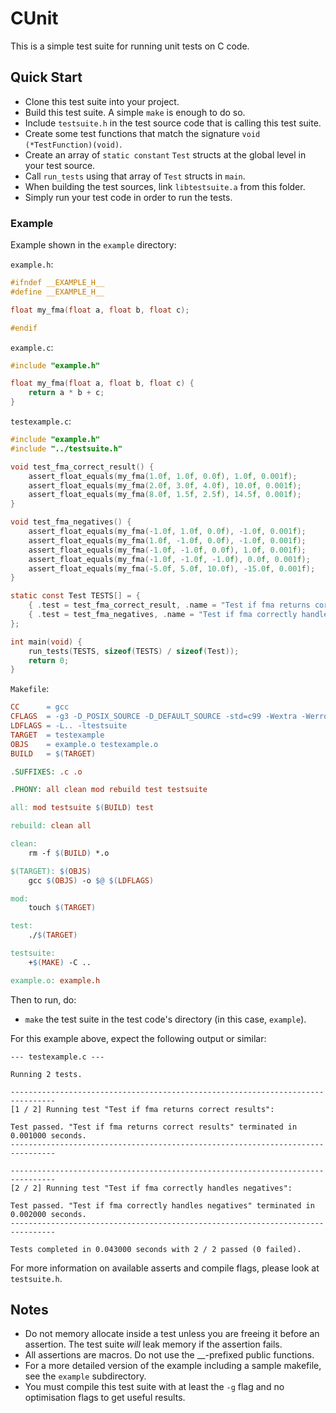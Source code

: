 # CUnit

This is a simple test suite for running unit tests on C code.

## Quick Start

* Clone this test suite into your project.
* Build this test suite. A simple `make` is enough to do so.
* Include `testsuite.h` in the test source code that is calling this test suite.
* Create some test functions that match the signature `void (*TestFunction)(void)`.
* Create an array of `static constant` `Test` structs at the global level in your test source.
* Call `run_tests` using that array of `Test` structs in `main`.
* When building the test sources, link `libtestsuite.a` from this folder.
* Simply run your test code in order to run the tests.

### Example

Example shown in the `example` directory:

`example.h`:
```c
#ifndef __EXAMPLE_H__
#define __EXAMPLE_H__

float my_fma(float a, float b, float c);

#endif
```

`example.c`:

```c
#include "example.h"

float my_fma(float a, float b, float c) {
    return a * b + c;
}
```

`testexample.c`:

```c
#include "example.h"
#include "../testsuite.h"

void test_fma_correct_result() {
    assert_float_equals(my_fma(1.0f, 1.0f, 0.0f), 1.0f, 0.001f);
    assert_float_equals(my_fma(2.0f, 3.0f, 4.0f), 10.0f, 0.001f);
    assert_float_equals(my_fma(8.0f, 1.5f, 2.5f), 14.5f, 0.001f);
}

void test_fma_negatives() {
    assert_float_equals(my_fma(-1.0f, 1.0f, 0.0f), -1.0f, 0.001f);
    assert_float_equals(my_fma(1.0f, -1.0f, 0.0f), -1.0f, 0.001f);
    assert_float_equals(my_fma(-1.0f, -1.0f, 0.0f), 1.0f, 0.001f);
    assert_float_equals(my_fma(-1.0f, -1.0f, -1.0f), 0.0f, 0.001f);
    assert_float_equals(my_fma(-5.0f, 5.0f, 10.0f), -15.0f, 0.001f);
}

static const Test TESTS[] = {
    { .test = test_fma_correct_result, .name = "Test if fma returns correct results" },
    { .test = test_fma_negatives, .name = "Test if fma correctly handles negatives" }
};

int main(void) {
    run_tests(TESTS, sizeof(TESTS) / sizeof(Test));
    return 0;
}
```

`Makefile`:

```makefile
CC      = gcc
CFLAGS  = -g3 -D_POSIX_SOURCE -D_DEFAULT_SOURCE -std=c99 -Wextra -Werror -pedantic
LDFLAGS = -L.. -ltestsuite
TARGET  = testexample
OBJS    = example.o testexample.o
BUILD   = $(TARGET)

.SUFFIXES: .c .o

.PHONY: all clean mod rebuild test testsuite

all: mod testsuite $(BUILD) test

rebuild: clean all

clean:
	rm -f $(BUILD) *.o

$(TARGET): $(OBJS)
	gcc $(OBJS) -o $@ $(LDFLAGS)

mod:
	touch $(TARGET)

test:
	./$(TARGET)

testsuite:
	+$(MAKE) -C ..

example.o: example.h
```

Then to run, do:
* `make` the test suite in the test code's directory (in this case, `example`).

For this example above, expect the following output or similar:

```
--- testexample.c ---

Running 2 tests.

--------------------------------------------------------------------------------
[1 / 2] Running test "Test if fma returns correct results":

Test passed. "Test if fma returns correct results" terminated in 0.001000 seconds.
--------------------------------------------------------------------------------

--------------------------------------------------------------------------------
[2 / 2] Running test "Test if fma correctly handles negatives":

Test passed. "Test if fma correctly handles negatives" terminated in 0.002000 seconds.
--------------------------------------------------------------------------------

Tests completed in 0.043000 seconds with 2 / 2 passed (0 failed).
```

For more information on available asserts and compile flags, please look at `testsuite.h`.

## Notes

* Do not memory allocate inside a test unless you are freeing it before an assertion. The test suite *will* leak memory if the assertion fails.
* All assertions are macros. Do not use the \_\_-prefixed public functions.
* For a more detailed version of the example including a sample makefile, see the `example` subdirectory.
* You must compile this test suite with at least the `-g` flag and no optimisation flags to get useful results.

